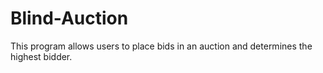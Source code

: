 # Blind-Auction
This program allows users to place bids in an auction and determines the highest bidder.
